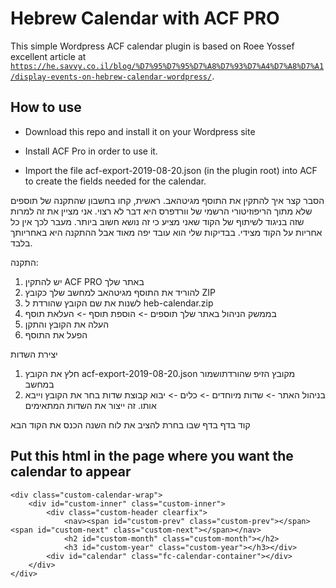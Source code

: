 # Hebrew Calendar with ACF PRO
This simple Wordpress ACF calendar plugin is based on Roee Yossef excellent article at 
<a href="https://he.savvy.co.il/blog/%D7%95%D7%95%D7%A8%D7%93%D7%A4%D7%A8%D7%A1/display-events-on-hebrew-calendar-wordpress/" target="_blank">`https://he.savvy.co.il/blog/%D7%95%D7%95%D7%A8%D7%93%D7%A4%D7%A8%D7%A1/display-events-on-hebrew-calendar-wordpress/`</a>.

## How to use

- Download this repo and install it on your Wordpress site 

- Install ACF Pro in order to use it.

- Import the file acf-export-2019-08-20.json (in the plugin root) into ACF to create the fields needed for the calendar.

הסבר קצר איך להתקין את התוסף מגיטהאב.
ראשית, קחו בחשבון שהתקנה של תוספים שלא מתוך הריפוזיטורי הרשמי של וורדפרס היא דבר לא רצוי. אני מציין את זה למרות שזה בניגוד לשיתוף של הקוד שאני מציע כי זה נושא חשוב ביותר.
מעבר לכך אין כל אחריות על הקוד מצידי. בבדיקות שלי הוא עובד יפה מאוד אבל ההתקנה היא באחריותך בלבד.

התקנה:
1.	יש להתקין ACF PRO באתר שלך
2.	להוריד את התוסף מגיטהאב למחשב שלך כקובץ ZIP
3.	לשנות את שם הקובץ שהורדת ל heb-calendar.zip
4.	בממשק הניהול באתר שלך תוספים -> הוספת תוסף -> העלאת תוסף
5.	העלה את הקובץ והתקן
6.	הפעל את התוסף

יצירת השדות 
1.	חלץ את הקובץ acf-export-2019-08-20.json מקובץ הזיפ שהורדתושמור במחשב
2.	בניהול האתר -> שדות מיוחדים -> כלים -> יבוא קבוצת שדות 
בחר את הקובץ וייבא אותו. זה ייצור את השדות המתאימים

קוד בדף
בדף שבו בחרת להציב את לוח השנה הכנס את הקוד הבא
 
 
## Put this html in the page where you want the calendar to appear
```
<div class="custom-calendar-wrap">
    <div id="custom-inner" class="custom-inner">
        <div class="custom-header clearfix">
            <nav><span id="custom-prev" class="custom-prev"></span><span id="custom-next" class="custom-next"></span></nav>
            <h2 id="custom-month" class="custom-month"></h2>
            <h3 id="custom-year" class="custom-year"></h3></div>
        <div id="calendar" class="fc-calendar-container"></div>
    </div>
</div>
```